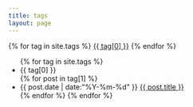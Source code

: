 ```yaml
---
title: tags
layout: page
---
```


<div id='tag_cloud'>
{% for tag in site.tags %}
<a href="#{{ tag[0] }}" title="{{ tag[0] }}" rel="{{ tag[1].size }}">{{ tag[0] }}</a>
{% endfor %}
</div>

<ul class="listing">
{% for tag in site.tags %}
  <li class="listing-seperator" id="{{ tag[0] }}">{{ tag[0] }}</li>
{% for post in tag[1] %}
  <li class="listing-item">
  <time datetime="{{ post.date | date:"%Y-%m-%d" }}">{{ post.date | date:"%Y-%m-%d" }}</time>
  <a href="{{ post.url }}" title="{{ post.title }}">{{ post.title }}</a>
  </li>
{% endfor %}
{% endfor %}
</ul>

<script src="//cdnjs.cloudflare.com/ajax/libs/jquery/2.1.1/jquery.min.js" type="text/javascript" charset="utf-8"></script>
<script src="/media/js/jquery.tagcloud.js" type="text/javascript" charset="utf-8"></script>
<script language="javascript">
$.fn.tagcloud.defaults = {
    size: {start: 1, end: 1, unit: 'em'},
    color: {start: '#f8e0e6', end: '#ff3333'}
};

$(function () {
    $('#tag_cloud a').tagcloud();
});
</script>

